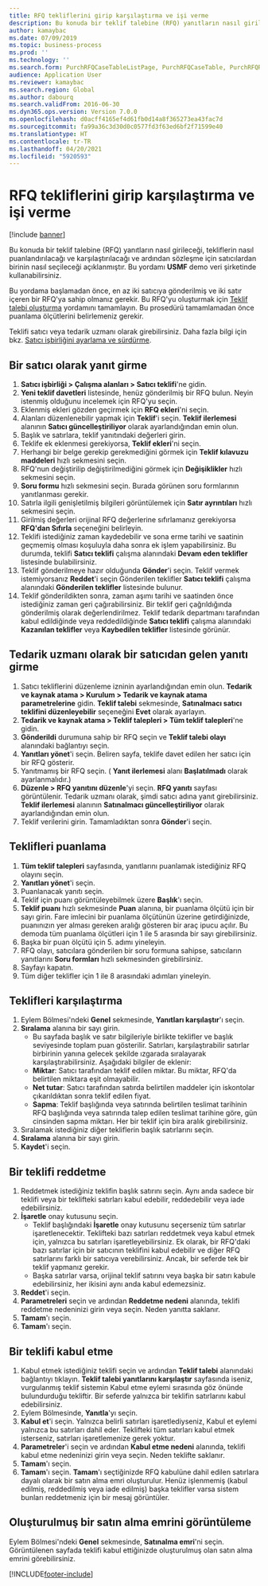```yaml
---
title: RFQ tekliflerini girip karşılaştırma ve işi verme
description: Bu konuda bir teklif talebine (RFQ) yanıtların nasıl girileceği, tekliflerin nasıl puanlandırılacağı ve karşılaştırılacağı ve ardından sözleşme için satıcılardan birinin nasıl seçileceği açıklanmıştır.
author: kamaybac
ms.date: 07/09/2019
ms.topic: business-process
ms.prod: ''
ms.technology: ''
ms.search.form: PurchRFQCaseTableListPage, PurchRFQCaseTable, PurchRFQReplyTable, PurchRFQCompare, PurchRFQEditLines, PurchRFQEditLinesParameters, PurchTable, PurchTablePart, PurchRFQCompareLinePrices, PurchRFQCompareRFQ
audience: Application User
ms.reviewer: kamaybac
ms.search.region: Global
ms.author: dabourq
ms.search.validFrom: 2016-06-30
ms.dyn365.ops.version: Version 7.0.0
ms.openlocfilehash: d0acff4165ef4d61fb0d14a8f365273ea43fac7d
ms.sourcegitcommit: fa99a36c3d30d0c0577fd3f63ed6bf2f71599e40
ms.translationtype: HT
ms.contentlocale: tr-TR
ms.lasthandoff: 04/20/2021
ms.locfileid: "5920593"
---
```

# <a name="enter-and-compare-rfq-bids-and-award-contracts"></a>RFQ tekliflerini girip karşılaştırma ve işi verme

[!include [banner](../../includes/banner.md)]

Bu konuda bir teklif talebine (RFQ) yanıtların nasıl girileceği, tekliflerin nasıl puanlandırılacağı ve karşılaştırılacağı ve ardından sözleşme için satıcılardan birinin nasıl seçileceği açıklanmıştır. Bu yordamı **USMF** demo veri şirketinde kullanabilirsiniz.

Bu yordama başlamadan önce, en az iki satıcıya gönderilmiş ve iki satır içeren bir RFQ'ya sahip olmanız gerekir. Bu RFQ'yu oluşturmak için [Teklif talebi oluşturma](create-request-quotation.md) yordamını tamamlayın. Bu prosedürü tamamlamadan önce puanlama ölçütlerini belirlemeniz gerekir.

Teklifi satıcı veya tedarik uzmanı olarak girebilirsiniz. Daha fazla bilgi için bkz. [Satıcı işbirliğini ayarlama ve sürdürme](../set-up-maintain-vendor-collaboration.md).

## <a name="enter-a-reply-as-a-vendor"></a>Bir satıcı olarak yanıt girme

1. **Satıcı işbirliği \> Çalışma alanları \> Satıcı teklifi**'ne gidin.
2. **Yeni teklif davetleri** listesinde, henüz gönderilmiş bir RFQ bulun. Neyin istenmiş olduğunu incelemek için RFQ'yu seçin.
3. Eklenmiş ekleri gözden geçirmek için **RFQ ekleri**'ni seçin.
4. Alanları düzenlenebilir yapmak için **Teklif**'i seçin. **Teklif ilerlemesi** alanının **Satıcı güncelleştiriliyor** olarak ayarlandığından emin olun.
5. Başlık ve satırlara, teklif yanıtındaki değerleri girin.
6. Teklife ek eklenmesi gerekiyorsa, **Teklif ekleri**'ni seçin.
7. Herhangi bir belge gerekip gerekmediğini görmek için **Teklif kılavuzu maddeleri** hızlı sekmesini seçin.
8. RFQ'nun değiştirilip değiştirilmediğini görmek için **Değişiklikler** hızlı sekmesini seçin.
9. **Soru formu** hızlı sekmesini seçin. Burada görünen soru formlarının yanıtlanması gerekir.
10. Satırla ilgili genişletilmiş bilgileri görüntülemek için **Satır ayrıntıları** hızlı sekmesini seçin.
11. Girilmiş değerleri orijinal RFQ değerlerine sıfırlamanız gerekiyorsa **RFQ'dan Sıfırla** seçeneğini belirleyin.
12. Teklifi istediğiniz zaman kaydedebilir ve sona erme tarihi ve saatinin geçmemiş olması koşuluyla daha sonra ek işlem yapabilirsiniz. Bu durumda, teklifi **Satıcı teklifi** çalışma alanındaki **Devam eden teklifler** listesinde bulabilirsiniz.
13. Teklif gönderilmeye hazır olduğunda **Gönder**'i seçin. Teklif vermek istemiyorsanız **Reddet**'i seçin Gönderilen teklifler **Satıcı teklifi** çalışma alanındaki **Gönderilen teklifler** listesinde bulunur.  
14. Teklif gönderildikten sonra, zaman aşımı tarihi ve saatinden önce istediğiniz zaman geri çağırabilirsiniz. Bir teklif geri çağrıldığında gönderilmiş olarak değerlendirilmez. Teklif tedarik departmanı tarafından kabul edildiğinde veya reddedildiğinde **Satıcı teklifi** çalışma alanındaki **Kazanılan teklifler** veya **Kaybedilen teklifler** listesinde görünür.  

## <a name="enter-a-reply-from-a-vendor-as-a-procurement-professional"></a>Tedarik uzmanı olarak bir satıcıdan gelen yanıtı girme

1. Satıcı tekliflerini düzenleme izninin ayarlandığından emin olun. **Tedarik ve kaynak atama \> Kurulum \> Tedarik ve kaynak atama parametrelerine** gidin. **Teklif talebi** sekmesinde, **Satınalmacı satıcı teklifini düzenleyebilir** seçeneğini **Evet** olarak ayarlayın.
2. **Tedarik ve kaynak atama \> Teklif talepleri \> Tüm teklif talepleri**'ne gidin.
3. **Gönderildi** durumuna sahip bir RFQ seçin ve **Teklif talebi olayı** alanındaki bağlantıyı seçin.
4. **Yanıtları yönet**'i seçin. Beliren sayfa, teklife davet edilen her satıcı için bir RFQ gösterir.
5. Yanıtmamış bir RFQ seçin. ( **Yanıt ilerlemesi** alanı **Başlatılmadı** olarak ayarlanmalıdır.)
6. **Düzenle \> RFQ yanıtını düzenle**'yi seçin. **RFQ yanıtı** sayfası görüntülenir. Tedarik uzmanı olarak, şimdi satıcı adına yanıt girebilirsiniz. **Teklif ilerlemesi** alanının **Satınalmacı güncelleştiriliyor** olarak ayarlandığından emin olun.  
7. Teklif verilerini girin. Tamamladıktan sonra **Gönder**'i seçin.

## <a name="score-the-bids"></a>Teklifleri puanlama

1. **Tüm teklif talepleri** sayfasında, yanıtlarını puanlamak istediğiniz RFQ olayını seçin.
2. **Yanıtları yönet**'i seçin.
3. Puanlanacak yanıtı seçin.
4. Teklif için puanı görüntüleyebilmek üzere **Başlık**'ı seçin.
5. **Teklif puanı** hızlı sekmesinde **Puan** alanına, bir puanlama ölçütü için bir sayı girin. Fare imlecini bir puanlama ölçütünün üzerine getirdiğinizde, puanınızın yer alması gereken aralığı gösteren bir araç ipucu açılır. Bu demoda tüm puanlama ölçütleri için 1 ile 5 arasında bir sayı girebilirsiniz.  
6. Başka bir puan ölçütü için 5. adımı yineleyin.
7. RFQ olayı, satıcılara gönderilen bir soru formuna sahipse, satıcıların yanıtlarını **Soru formları** hızlı sekmesinden girebilirsiniz.
8. Sayfayı kapatın.
9. Tüm diğer teklifler için 1 ile 8 arasındaki adımları yineleyin.

## <a name="compare-the-replies"></a>Teklifleri karşılaştırma

1. Eylem Bölmesi'ndeki **Genel** sekmesinde, **Yanıtları karşılaştır**'ı seçin.
2. **Sıralama** alanına bir sayı girin.  
    - Bu sayfada başlık ve satır bilgileriyle birlikte teklifler ve başlık seviyesinde toplam puan gösterilir. Satırları, karşılaştırabilir satırlar birbirinin yanına gelecek şekilde ızgarada sıralayarak karşılaştırabilirsiniz. Aşağıdaki bilgiler de eklenir:
    - **Miktar**: Satıcı tarafından teklif edilen miktar. Bu miktar, RFQ'da belirtilen miktara eşit olmayabilir.
    - **Net tutar**: Satıcı tarafından satırda belirtilen maddeler için iskontolar çıkarıldıktan sonra teklif edilen fiyat.
    - **Sapma**: Teklif başlığında veya satırında belirtilen teslimat tarihinin RFQ başlığında veya satırında talep edilen teslimat tarihine göre, gün cinsinden sapma miktarı. Her bir teklif için bira aralık girebilirsiniz.  
3. Sıralamak istediğiniz diğer tekliflerin başlık satırlarını seçin.
4. **Sıralama** alanına bir sayı girin.
5. **Kaydet**'i seçin.

## <a name="reject-a-bid"></a>Bir teklifi reddetme

1. Reddetmek istediğiniz teklifin başlık satırını seçin. Aynı anda sadece bir teklifi veya bir teklifteki satırları kabul edebilir, reddedebilir veya iade edebilirsiniz.
2. **İşaretle** onay kutusunu seçin.  
    - Teklif başlığındaki **İşaretle** onay kutusunu seçerseniz tüm satırlar işaretlenecektir. Teklifteki bazı satırları reddetmek veya kabul etmek için, yalnızca bu satırları işaretleyebilirsiniz. Ek olarak, bir RFQ'daki bazı satırlar için bir satıcının teklifini kabul edebilir ve diğer RFQ satırlarını farklı bir satıcıya verebilirsiniz. Ancak, bir seferde tek bir teklif yapmanız gerekir.  
    - Başka satırlar varsa, orijinal teklif satırını veya başka bir satırı kabule edebilirsiniz, her ikisini aynı anda kabul edemezsiniz.  
3. **Reddet**'i seçin.
4. **Parametreleri** seçin ve ardından **Reddetme nedeni** alanında, teklifi reddetme nedeninizi girin veya seçin. Neden yanıtta saklanır.  
5. **Tamam**'ı seçin.
6. **Tamam**'ı seçin.

## <a name="accept-a-bid"></a>Bir teklifi kabul etme

1. Kabul etmek istediğiniz teklifi seçin ve ardından **Teklif talebi** alanındaki bağlantıyı tıklayın. **Teklif talebi yanıtlarını karşılaştır** sayfasında iseniz, vurgulanmış teklif sistemin Kabul etme eylemi sırasında göz önünde bulundurduğu tekliftir. Bir seferde yalnızca bir teklifin satırlarını kabul edebilirsiniz.  
2. Eylem Bölmesinde, **Yanıtla**'yı seçin.
3. **Kabul et**'i seçin. Yalnızca belirli satırları işaretlediyseniz, Kabul et eylemi yalnızca bu satırları dahil eder. Teklifteki tüm satırları kabul etmek isterseniz, satırları işaretlemenize gerek yoktur.  
4. **Parametreler**'i seçin ve ardından **Kabul etme nedeni** alanında, teklifi kabul etme nedeninizi girin veya seçin. Neden teklifte saklanır.  
5. **Tamam**'ı seçin.
6. **Tamam**'ı seçin. **Tamam**'ı seçtiğinizde RFQ kabulüne dahil edilen satırlara dayalı olarak bir satın alma emri oluşturulur. Henüz işlenmemiş (kabul edilmiş, reddedilmiş veya iade edilmiş) başka teklifler varsa sistem bunları reddetmeniz için bir mesaj görüntüler.  

## <a name="view-the-purchase-order-that-is-generated"></a>Oluşturulmuş bir satın alma emrini görüntüleme

Eylem Bölmesi'ndeki **Genel** sekmesinde, **Satınalma emri**'ni seçin. Görüntülenen sayfada teklifi kabul ettiğinizde oluşturulmuş olan satın alma emrini görebilirsiniz.


[!INCLUDE[footer-include](../../../includes/footer-banner.md)]